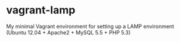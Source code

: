 vagrant-lamp
============

My minimal Vagrant environment for setting up a LAMP environment (Ubuntu 12.04 + Apache2 + MySQL 5.5 + PHP 5.3)
